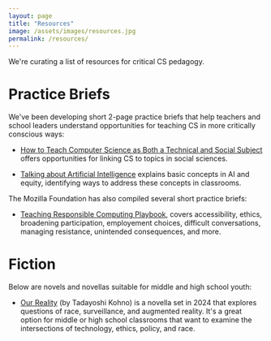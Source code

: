 ```yaml
---
layout: page
title: "Resources"
image: /assets/images/resources.jpg
permalink: /resources/
---
```


We're curating a list of resources for critical CS pedagogy.

# Practice Briefs

We've been developing short 2-page practice briefs that help teachers and school leaders understand opportunities for teaching CS in more critically conscious ways:

* [How to Teach Computer Science as Both a Technical and Social Subject](/assets/documents/TeachingCSTechnicallyAndSocially.pdf) offers opportunities for linking CS to topics in social sciences.

* [Talking about Artificial Intelligence](assets/documents/TalkingAboutArtificialIntelligence.pdf) explains basic concepts in AI and equity, identifying ways to address these concepts in classrooms.

The Mozilla Foundation has also compiled several short practice briefs:

* [Teaching Responsible Computing Playbook](https://foundation.mozilla.org/en/what-we-fund/awards/teaching-responsible-computing-playbook/), covers accessibility, ethics, broadening participation, employement choices, difficult conversations, managing resistance, unintended consequences, and more.

# Fiction

Below are novels and novellas suitable for middle and high school youth:

* [Our Reality](https://homes.cs.washington.edu/~yoshi/OurReality.html) (by Tadayoshi Kohno) is a novella set in 2024 that explores questions of race, surveillance, and augmented reality. It's a great option for middle or high school classrooms that want to examine the intersections of technology, ethics, policy, and race.